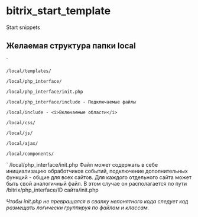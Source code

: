 # bitrix_start_template
Start snippets

## Желаемая структура папки local

`

    /local/templates/
    
    /local/php_interface/
    
    /local/php_interface/init.php
    
    /local/php_interface/include - Подключаемые файлы 
    
    /local/include - <i>Включаемые области</i>
    
    /local/css/
    
    /local/js/
    
    /local/ajax/
    
    /local/components/
    
`
/local/php_interface/init.php Файл может содержать в себе инициализацию обработчиков событий, подключение дополнительных функций - общие для всех сайтов. Для каждого отдельного сайта может быть свой аналогичный файл. В этом случае он располагается по пути /bitrix/php_interface/ID сайта/init.php

*Чтобы init.php не превращался в свалку непонятного кода следует код размещать логически группируя по файлам и классам.*
